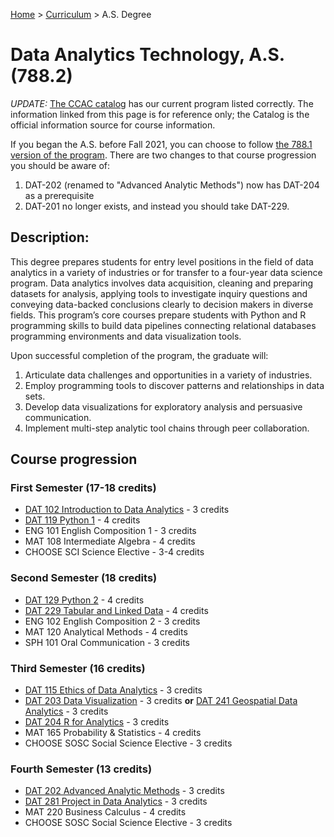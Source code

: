 [Home](../) > [Curriculum](index.html) > A.S. Degree

# Data Analytics Technology, A.S. (788.2)

*UPDATE:* [The CCAC catalog](https://catalog.ccac.edu/preview_program.php?catoid=10&poid=2460&returnto=2733) has our current program listed correctly. The information linked from this page is for reference only; the Catalog is the official information source for course information.

If you began the A.S. before Fall 2021, you can choose to follow [the 788.1 version of the program](https://catalog.ccac.edu/preview_program.php?catoid=9&poid=2122&returnto=2207). There are two changes to that course progression you should be aware of: 
1. DAT-202 (renamed to "Advanced Analytic Methods") now has DAT-204 as a prerequisite
1. DAT-201 no longer exists, and instead you should take DAT-229. 

## Description:

This degree prepares students for entry level positions in the field of data analytics in a variety of industries or for transfer to a four-year data science program. Data analytics involves data acquisition, cleaning and preparing datasets for analysis, applying tools to investigate inquiry questions and conveying data-backed conclusions clearly to decision makers in diverse fields.  This program’s core courses prepare students with Python and R programming skills to build data pipelines connecting relational databases programming environments and data visualization tools.  

Upon successful completion of the program, the graduate will:

1. Articulate data challenges and opportunities in a variety of industries.
2. Employ programming tools to discover patterns and relationships in data sets.
3. Develop data visualizations for exploratory analysis and persuasive communication.
4. Implement multi-step analytic tool chains through peer collaboration.

## Course progression

### First Semester (17-18 credits)

*  [DAT 102 Introduction to Data Analytics](dat102.html) - 3 credits
*  [DAT 119 Python 1](dat119.html) - 4 credits
*    ENG 101 English Composition 1 - 3 credits
*    MAT 108 Intermediate Algebra - 4 credits
*    CHOOSE SCI Science Elective - 3-4 credits

### Second Semester (18 credits)

*  [DAT 129 Python 2](dat129.html) - 4 credits
*  [DAT 229 Tabular and Linked Data](dat229.html) - 4 credits
*    ENG 102 English Composition 2 - 3 credits
*    MAT 120 Analytical Methods - 4 credits
*    SPH 101 Oral Communication - 3 credits

### Third Semester (16 credits)

*  [DAT 115 Ethics of Data Analytics](dat115.html) - 3 credits
*  [DAT 203 Data Visualization](dat203.html) - 3 credits
     **or**
   [DAT 241 Geospatial Data Analytics](dat241.html) - 3 credits
*  [DAT 204 R for Analytics](dat204.html) - 3 credits
*    MAT 165 Probability & Statistics - 4 credits
*    CHOOSE SOSC Social Science Elective - 3 credits
   
### Fourth Semester (13 credits)

*  [DAT 202 Advanced Analytic Methods](dat202.html) - 3 credits
*  [DAT 281 Project in Data Analytics](dat281.html) - 3 credits
*    MAT 220 Business Calculus - 4 credits
*    CHOOSE SOSC Social Science Elective - 3 credits
